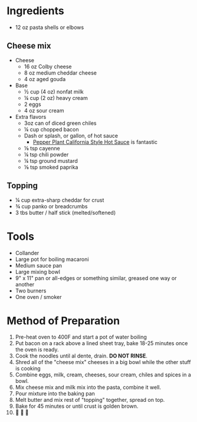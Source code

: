 # Ingredients
- 12 oz pasta shells or elbows

## Cheese mix
- Cheese
    - 16 oz Colby cheese
    - 8 oz medium cheddar cheese
    - 4 oz aged gouda
- Base
    - ½ cup (4 oz) nonfat milk
    - ¼ cup (2 oz) heavy cream
    - 2 eggs
    - 4 oz sour cream
- Extra flavors
    - 3oz can of diced green chiles
    - ¼ cup chopped bacon
    - Dash or splash, or gallon, of hot sauce
      - [Pepper Plant California Style Hot Sauce](http://www.thepepperplant.com/shop.html) is fantastic
    - ⅛ tsp cayenne
    - ¼ tsp chili powder
    - ¼ tsp ground mustard
    - ⅛ tsp smoked paprika

## Topping
- ¼ cup extra-sharp cheddar for crust
- ¾ cup panko or breadcrumbs
- 3 tbs butter / half stick (melted/softened)

# Tools
- Collander
- Large pot for boiling macaroni
- Medium sauce pan
- Large mixing bowl
- 9" x 11" pan or all-edges or something similar, greased one way or another
- Two burners
- One oven / smoker

# Method of Preparation
1. Pre-heat oven to 400F and start a pot of water boiling
2. Put bacon on a rack above a lined sheet tray, bake 18-25 minutes once the oven is ready.
3. Cook the noodles until al dente, drain. **DO NOT RINSE**.
4. Shred all of the "cheese mix" cheeses in a big bowl while the other stuff is cooking
5. Combine eggs, milk, cream, cheeses, sour cream, chiles and spices in a bowl.
6. Mix cheese mix and milk mix into the pasta, combine it well.
7. Pour mixture into the baking pan
8. Melt butter and mix rest of "topping" together, spread on top.
9. Bake for 45 minutes or until crust is golden brown.
10. 🎉 🎉 🎉
